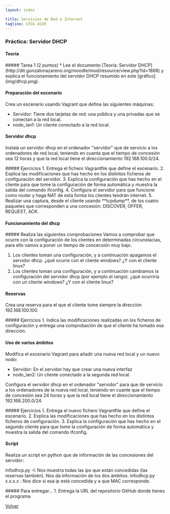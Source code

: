 ```yaml
---
layout: index

title: Servicios de Red e Internet
tagline: CFGS ASIR
---
```

### Práctica: Servidor DHCP

#### Teoria

<div class='ejercicios' markdown='1'>
##### Tarea 1 (2 puntos) 
* Lee el documento [Teoría: Servidor DHCP](http://dit.gonzalonazareno.org/moodle/mod/resource/view.php?id=1868) y explica el funcionamiento del servidor DHCP resumido en este [gráfico](img/dhcp.png).
</div>

#### Preparación del escenario

Crea un escenario usando Vagrant que defina las siguientes máquinas:

* Servidor: Tiene dos tarjetas de red: una pública y una privadas que se conectan a la red local.
* nodo_lan1: Un cliente conectado a la red local.

#### Servidor dhcp

Instala un servidor dhcp en el ordenador "servidor" que de servicio a los ordenadores de red local, teniendo en cuanta que el tiempo de concesión sea 12 horas y que la red local tiene el direccionamiento 192.168.100.0/24.

<div class='ejercicios' markdown='1'>
##### Ejercicios 
1. Entrega el fichero Vagrantfile que define el escenario.
2. Explica las modificaciones que has hecho en los distintos ficheros de configuración del servidor.
3. Explica la configuración que has hecho en el cliente para que tome la configuración de forma automática y muestra la salida del comando ifconfig.
4. Configura el servidor para que funcione como router y haga NAT de esta forma los clientes tendrán internet.
5. Realizar una captura, desde el cliente usando **tcpdump**, de los cuatro paquetes que corresponden a una concesión: DISCOVER, OFFER, REQUEST, ACK.
</div>

#### Funcionamiento del dhcp

<div class='ejercicios' markdown='1'>
##### Realiza las siguientes comprobaciones
Vamos a comprobar que ocurre con la configuración de los clientes en determinadas circunstacias, para ello vamos a poner un tiempo de concecsión muy bajo.

1. Los clientes toman una configuración, y a continuación apagamos el servidor dhcp. ¿qué ocurre con el cliente windows? ¿Y con el cliente linux?
2. Los clientes toman una configuración, y a continuación cambiamos la configuración del servidor dhcp (por ejemplo el rango). ¿qué ocurriría con un cliente windows? ¿Y con el cliente linux?

</div>

#### Reservas

Crea una reserva para el que el cliente tome siempre la dirección 192.168.100.100.

<div class='ejercicios' markdown='1'>
##### Ejercicios 
1. Indica las modificaciones realizadas en los ficheros de configuración y entrega una comprobación de que el cliente ha tomado esa dirección.
</div>

#### Uso de varios ámbitos

Modifica el escenario Vagrant para añadir una nueva red local y un nuevo nodo:

* Servidor: En el servidor hay que crear una nueva interfaz
* nodo_lan2: Un cliente conectado a la segunda red local.

Configura el servidor dhcp en el ordenador "servidor" para que de servicio a los ordenadores de la nueva red local, teniendo en cuante que el tiempo de concesión sea 24 horas y que la red local tiene el direccionamiento 192.168.200.0/24.

<div class='ejercicios' markdown='1'>
##### Ejercicios 
1. Entrega el nuevo fichero Vagrantfile que define el escenario.
2. Explica las modificaciones que has hecho en los distintos ficheros de configuración.
3. Explica la configuración que has hecho en el segundo cliente para que tome la configuración de forma automática y muestra la salida del comando ifconfig.
</div>

#### Script

Realiza un script en python que de información de las concesiones del servidor:

infodhcp.py -l: Nos muestra todas las ips que están concedidas (las reservas también). Nos da información de los dos ámbitos.
infodhcp.py x.x.x.x : Nos dice si esa ip está concedida y a que MAC corresponde.

<div class='ejercicios' markdown='1'>
##### Para entregar...
1. Entrega la URL del repositorio GitHub donde tienes el programa
</div>


[Volver](index)
